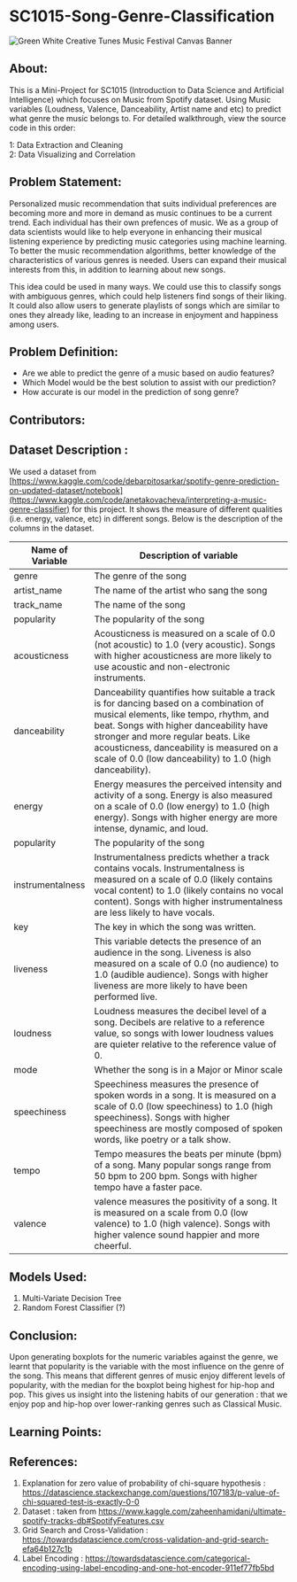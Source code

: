 # SC1015-Song-Genre-Classification
![Green White Creative Tunes Music Festival Canvas Banner](https://user-images.githubusercontent.com/99631047/228569481-1bd250af-63a4-4a61-8672-8423751f36a3.png)


## About:

This is a Mini-Project for SC1015 (Introduction to Data Science and Artificial Intelligence) which focuses on Music from Spotify dataset. Using Music variables (Loudness, Valence, Danceability, Artist name and etc) to predict what genre the music belongs to. For detailed walkthrough, view the source code in this order: 

1: Data Extraction and Cleaning    
2: Data Visualizing and Correlation

## Problem Statement:

Personalized music recommendation that suits individual preferences are becoming more and more in demand as music continues to be a current trend. Each individual has their own prefences of music. We as a group of data scientists would like to help everyone in enhancing their musical listening experience by predicting music categories using machine learning. To better the music recommendation algorithms, better knowledge of the characteristics of various genres is needed. Users can expand their musical interests from this, in addition to learning about new songs.

This idea could be used in many ways. We could use this to classify songs with ambiguous genres, which could help listeners find songs of their liking. It could also allow users to generate playlists of songs which are similar to ones they already like, leading to an increase in enjoyment and happiness among users. 

## Problem Definition:

* Are we able to predict the genre of a music based on audio features?  
* Which Model would be the best solution to assist with our prediction?
* How accurate is our model in the prediction of song genre?

## Contributors:

## Dataset Description :
We used a dataset from [https://www.kaggle.com/code/debarpitosarkar/spotify-genre-prediction-on-updated-dataset/notebook](https://www.kaggle.com/code/anetakovacheva/interpreting-a-music-genre-classifier) for this project. It shows the measure of different qualities (i.e. energy, valence, etc) in different songs. Below is the description of the columns in the dataset.

Name of Variable | Description of variable
--- | --- |
genre | The genre of the song |        
 artist_name| The name of the artist who sang the song |           
 track_name | The name of the song|                    
 popularity | The popularity of the song |                
 acousticness | Acousticness is measured on a scale of 0.0 (not acoustic) to 1.0 (very acoustic). Songs with higher acousticness are more likely to use acoustic and non-electronic instruments. |          
 danceability | Danceability quantifies how suitable a track is for dancing based on a combination of musical elements, like tempo, rhythm, and beat. Songs with higher danceability have stronger and more regular beats. Like acousticness, danceability is measured on a scale of 0.0 (low danceability) to 1.0 (high danceability). |              
 energy | Energy measures the perceived intensity and activity of a song. Energy is also measured on a scale of 0.0 (low energy) to 1.0 (high energy). Songs with higher energy are more intense, dynamic, and loud. |         
 popularity | The popularity of the song |      |                  
 instrumentalness | Instrumentalness predicts whether a track contains vocals. Instrumentalness is measured on a scale of 0.0 (likely contains vocal content) to 1.0 (likely contains no vocal content). Songs with higher instrumentalness are less likely to have vocals. |          
 key | The key in which the song was written. |
liveness | This variable detects the presence of an audience in the song. Liveness is also measured on a scale of 0.0 (no audience) to 1.0 (audible audience). Songs with higher liveness are more likely to have been performed live.|
loudness | Loudness measures the decibel level of a song. Decibels are relative to a reference value, so songs with lower loudness values are quieter relative to the reference value of 0. | 
mode | Whether the song is in a Major or Minor scale | 
speechiness | Speechiness measures the presence of spoken words in a song. It is measured on a scale of 0.0 (low speechiness) to 1.0 (high speechiness). Songs with higher speechiness are mostly composed of spoken words, like poetry or a talk show.  | 
tempo | Tempo measures the beats per minute (bpm) of a song. Many popular songs range from 50 bpm to 200 bpm. Songs with higher tempo have a faster pace. |
valence | valence measures the positivity of a song. It is measured on a scale from 0.0 (low valence) to 1.0 (high valence). Songs with higher valence sound happier and more cheerful.| 






## Models Used:
1) Multi-Variate Decision Tree
2) Random Forest Classifier (?)

## Conclusion:
Upon generating boxplots for the numeric variables against the genre, we learnt that popularity is the variable with the most influence on the genre of the song. This means that different genres of music enjoy different levels of popularity, with the median for the boxplot being highest for hip-hop and pop. This gives us insight into the listening habits of our generation : that we enjoy pop and hip-hop over lower-ranking genres such as Classical Music. 



## Learning Points:

## References:
1. Explanation for zero value of probability of chi-square hypothesis : https://datascience.stackexchange.com/questions/107183/p-value-of-chi-squared-test-is-exactly-0-0
2. Dataset : taken from https://www.kaggle.com/zaheenhamidani/ultimate-spotify-tracks-db#SpotifyFeatures.csv
3. Grid Search and Cross-Validation : https://towardsdatascience.com/cross-validation-and-grid-search-efa64b127c1b 
4. Label Encoding : https://towardsdatascience.com/categorical-encoding-using-label-encoding-and-one-hot-encoder-911ef77fb5bd 




